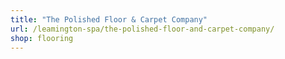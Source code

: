 ```yaml
---
title: "The Polished Floor & Carpet Company"
url: /leamington-spa/the-polished-floor-and-carpet-company/
shop: flooring
---
```

